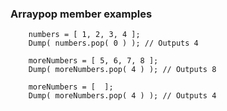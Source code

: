 ### Arraypop member examples

```luceescript+trycf
	numbers = [ 1, 2, 3, 4 ];
	Dump( numbers.pop( 0 ) ); // Outputs 4

	moreNumbers = [ 5, 6, 7, 8 ];
	Dump( moreNumbers.pop( 4 ) ); // Outputs 8

	moreNumbers = [  ];
	Dump( moreNumbers.pop( 4 ) ); // Outputs 4
```
